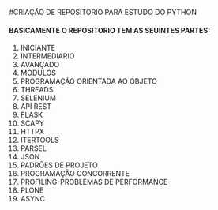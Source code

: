 #CRIAÇÃO DE REPOSITORIO PARA ESTUDO DO PYTHON
#### BASICAMENTE O REPOSITORIO TEM AS SEUINTES PARTES:
 01) INICIANTE
 02) INTERMEDIARIO
 03) AVANÇADO
 04) MODULOS
 05) PROGRAMAÇÃO ORIENTADA AO OBJETO 
 06) THREADS
 07) SELENIUM
 08) API REST
 09) FLASK
 10) SCAPY
 11) HTTPX
 12) ITERTOOLS
 13) PARSEL
 14) JSON 
 15) PADRÕES DE PROJETO 
 16) PROGRAMAÇÃO CONCORRENTE
 17) PROFILING-PROBLEMAS DE PERFORMANCE 
 18) PLONE 
 19) ASYNC 